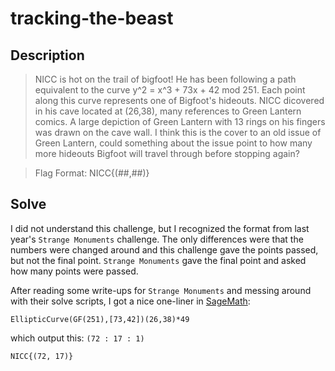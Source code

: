 # tracking-the-beast
## Description
> NICC is hot on the trail of bigfoot! He has been following a path equivalent to the curve y^2 = x^3 + 73x + 42 mod 251. Each point along this curve represents one of Bigfoot's hideouts. NICC dicovered in his cave located at (26,38), many references to Green Lantern comics. A large depiction of Green Lantern with 13 rings on his fingers was drawn on the cave wall. I think this is the cover to an old issue of Green Lantern, could something about the issue point to how many more hideouts Bigfoot will travel through before stopping again?

> Flag Format: NICC{(##,##)}

## Solve
I did not understand this challenge, but I recognized the format from last year's `Strange Monuments` challenge. The only differences were that the numbers were changed around and this challenge gave the points passed, but not the final point. `Strange Monuments` gave the final point and asked how many points were passed.

After reading some write-ups for `Strange Monuments` and messing around with their solve scripts, I got a nice one-liner in [SageMath](https://www.sagemath.org/):
```
EllipticCurve(GF(251),[73,42])(26,38)*49
```
which output this: `(72 : 17 : 1)`

`NICC{(72, 17)}`
